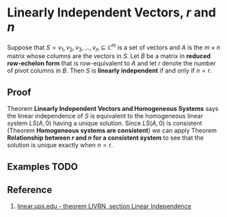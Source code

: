# Linearly Independent Vectors, $r$ and $n$

Suppose that $S = { v_1, v_2, v_3, \dots , v_n } \subseteq \mathbb{C}^m$ is a set of vectors and $A$ is the $m \times n$ matrix whose columns are the vectors in $S$. Let $B$ be a matrix in **reduced row-echelon form** that is row-equivalent to $A$ and let $r$ denote the number of pivot columns in $B$. Then $S$ is **linearly independent** if and only if $n = r$.

## Proof

Theorem **Linearly Independent Vectors and Homogeneous Systems** says the linear independence of $S$ is equivalent to the homogeneous linear system $LS(A, 0)$ having a unique solution. Since $LS(A, 0)$ is consistent (Theorem **Homogeneous systems are consistent**) we can apply Theorem **Relationship between $r$ and $n$ for a consistent system** to see that the solution is unique exactly when $n = r$.

## Examples TODO

## Reference

1. [linear.ups.edu - theorem LIVRN, section Linear Independence](http://linear.ups.edu/html/section-LI.html)
